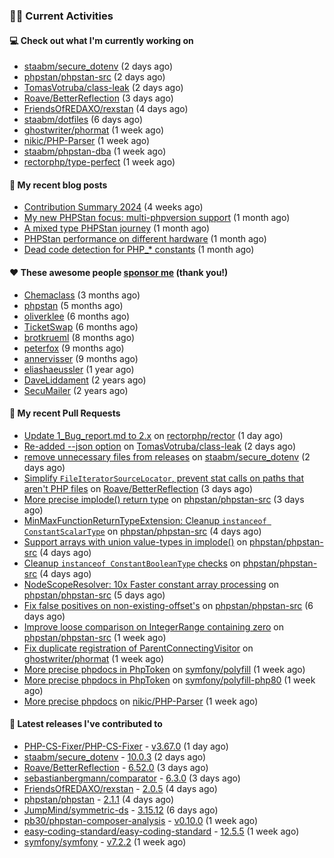 ### 👨‍💻 Current Activities


#### 💻 Check out what I'm currently working on

- [staabm/secure_dotenv](https://github.com/staabm/secure_dotenv) (2 days ago)
- [phpstan/phpstan-src](https://github.com/phpstan/phpstan-src) (2 days ago)
- [TomasVotruba/class-leak](https://github.com/TomasVotruba/class-leak) (2 days ago)
- [Roave/BetterReflection](https://github.com/Roave/BetterReflection) (3 days ago)
- [FriendsOfREDAXO/rexstan](https://github.com/FriendsOfREDAXO/rexstan) (4 days ago)
- [staabm/dotfiles](https://github.com/staabm/dotfiles) (6 days ago)
- [ghostwriter/phormat](https://github.com/ghostwriter/phormat) (1 week ago)
- [nikic/PHP-Parser](https://github.com/nikic/PHP-Parser) (1 week ago)
- [staabm/phpstan-dba](https://github.com/staabm/phpstan-dba) (1 week ago)
- [rectorphp/type-perfect](https://github.com/rectorphp/type-perfect) (1 week ago)


#### 📜 My recent blog posts

- [Contribution Summary 2024](https://staabm.github.io/2024/12/11/contribution-summary-2024.html) (4 weeks ago)
- [My new PHPStan focus: multi-phpversion support](https://staabm.github.io/2024/11/28/phpstan-php-version-in-scope.html) (1 month ago)
- [A mixed type PHPStan journey](https://staabm.github.io/2024/11/26/phpstan-mixed-types.html) (1 month ago)
- [PHPStan performance on different hardware](https://staabm.github.io/2024/11/17/phpstan-performance-on-different-hardware.html) (1 month ago)
- [Dead code detection for PHP_* constants](https://staabm.github.io/2024/11/14/phpstan-php-version-narrowing.html) (1 month ago)


#### ❤️ These awesome people [sponsor me](https://github.com/sponsors/staabm) (thank you!)

- [Chemaclass](https://github.com/Chemaclass) (3 months ago)
- [phpstan](https://github.com/phpstan) (5 months ago)
- [oliverklee](https://github.com/oliverklee) (6 months ago)
- [TicketSwap](https://github.com/TicketSwap) (6 months ago)
- [brotkrueml](https://github.com/brotkrueml) (8 months ago)
- [peterfox](https://github.com/peterfox) (9 months ago)
- [annervisser](https://github.com/annervisser) (9 months ago)
- [eliashaeussler](https://github.com/eliashaeussler) (1 year ago)
- [DaveLiddament](https://github.com/DaveLiddament) (2 years ago)
- [SecuMailer](https://github.com/SecuMailer) (2 years ago)


#### 🔨 My recent Pull Requests

- [Update 1_Bug_report.md to 2.x](https://github.com/rectorphp/rector/pull/8967) on [rectorphp/rector](https://github.com/rectorphp/rector) (1 day ago)
- [Re-added --json option](https://github.com/TomasVotruba/class-leak/pull/61) on [TomasVotruba/class-leak](https://github.com/TomasVotruba/class-leak) (2 days ago)
- [remove unnecessary files from releases](https://github.com/staabm/secure_dotenv/pull/12) on [staabm/secure_dotenv](https://github.com/staabm/secure_dotenv) (2 days ago)
- [Simplify `FileIteratorSourceLocator`, prevent stat calls on paths that aren&#39;t PHP files](https://github.com/Roave/BetterReflection/pull/1477) on [Roave/BetterReflection](https://github.com/Roave/BetterReflection) (3 days ago)
- [More precise implode() return type](https://github.com/phpstan/phpstan-src/pull/3774) on [phpstan/phpstan-src](https://github.com/phpstan/phpstan-src) (3 days ago)
- [MinMaxFunctionReturnTypeExtension: Cleanup `instanceof ConstantScalarType`](https://github.com/phpstan/phpstan-src/pull/3773) on [phpstan/phpstan-src](https://github.com/phpstan/phpstan-src) (4 days ago)
- [Support arrays with union value-types in implode()](https://github.com/phpstan/phpstan-src/pull/3772) on [phpstan/phpstan-src](https://github.com/phpstan/phpstan-src) (4 days ago)
- [Cleanup `instanceof ConstantBooleanType` checks](https://github.com/phpstan/phpstan-src/pull/3771) on [phpstan/phpstan-src](https://github.com/phpstan/phpstan-src) (4 days ago)
- [NodeScopeResolver: 10x Faster constant array processing](https://github.com/phpstan/phpstan-src/pull/3769) on [phpstan/phpstan-src](https://github.com/phpstan/phpstan-src) (5 days ago)
- [Fix false positives on non-existing-offset&#39;s](https://github.com/phpstan/phpstan-src/pull/3766) on [phpstan/phpstan-src](https://github.com/phpstan/phpstan-src) (6 days ago)
- [Improve loose comparison on IntegerRange containing zero](https://github.com/phpstan/phpstan-src/pull/3764) on [phpstan/phpstan-src](https://github.com/phpstan/phpstan-src) (1 week ago)
- [Fix duplicate registration of ParentConnectingVisitor](https://github.com/ghostwriter/phormat/pull/22) on [ghostwriter/phormat](https://github.com/ghostwriter/phormat) (1 week ago)
- [More precise phpdocs in PhpToken](https://github.com/symfony/polyfill/pull/513) on [symfony/polyfill](https://github.com/symfony/polyfill) (1 week ago)
- [More precise phpdocs in PhpToken](https://github.com/symfony/polyfill-php80/pull/6) on [symfony/polyfill-php80](https://github.com/symfony/polyfill-php80) (1 week ago)
- [More precise phpdocs](https://github.com/nikic/PHP-Parser/pull/1058) on [nikic/PHP-Parser](https://github.com/nikic/PHP-Parser) (1 week ago)


#### 🔭 Latest releases I've contributed to

- [PHP-CS-Fixer/PHP-CS-Fixer](https://github.com/PHP-CS-Fixer/PHP-CS-Fixer) - [v3.67.0](https://github.com/PHP-CS-Fixer/PHP-CS-Fixer/releases/tag/v3.67.0) (1 day ago)
- [staabm/secure_dotenv](https://github.com/staabm/secure_dotenv) - [10.0.3](https://github.com/staabm/secure_dotenv/releases/tag/10.0.3) (2 days ago)
- [Roave/BetterReflection](https://github.com/Roave/BetterReflection) - [6.52.0](https://github.com/Roave/BetterReflection/releases/tag/6.52.0) (3 days ago)
- [sebastianbergmann/comparator](https://github.com/sebastianbergmann/comparator) - [6.3.0](https://github.com/sebastianbergmann/comparator/releases/tag/6.3.0) (3 days ago)
- [FriendsOfREDAXO/rexstan](https://github.com/FriendsOfREDAXO/rexstan) - [2.0.5](https://github.com/FriendsOfREDAXO/rexstan/releases/tag/2.0.5) (4 days ago)
- [phpstan/phpstan](https://github.com/phpstan/phpstan) - [2.1.1](https://github.com/phpstan/phpstan/releases/tag/2.1.1) (4 days ago)
- [JumpMind/symmetric-ds](https://github.com/JumpMind/symmetric-ds) - [3.15.12](https://github.com/JumpMind/symmetric-ds/releases/tag/3.15.12) (6 days ago)
- [pb30/phpstan-composer-analysis](https://github.com/pb30/phpstan-composer-analysis) - [v0.10.0](https://github.com/pb30/phpstan-composer-analysis/releases/tag/v0.10.0) (1 week ago)
- [easy-coding-standard/easy-coding-standard](https://github.com/easy-coding-standard/easy-coding-standard) - [12.5.5](https://github.com/easy-coding-standard/easy-coding-standard/releases/tag/12.5.5) (1 week ago)
- [symfony/symfony](https://github.com/symfony/symfony) - [v7.2.2](https://github.com/symfony/symfony/releases/tag/v7.2.2) (1 week ago)
